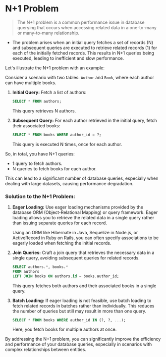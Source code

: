 # N+1 Problem

> The N+1 problem is a common performance issue in database querying that occurs when accessing related data in a one-to-many or many-to-many relationship. 
- The problem arises when an initial query fetches a set of records (N) and subsequent queries are executed to retrieve related records (1) for each of the initially fetched records. This results in N+1 queries being executed, leading to inefficient and slow performance.

Let's illustrate the N+1 problem with an example:

Consider a scenario with two tables: `Author` and `Book`, where each author can have multiple books.

1. **Initial Query:**
Fetch a list of authors:
    
    ```sql
    SELECT * FROM authors;
    
    ```
    
    This query retrieves N authors.
    
2. **Subsequent Query:**
For each author retrieved in the initial query, fetch their associated books:
    
    ```sql
    SELECT * FROM books WHERE author_id = ?;
    
    ```
    
    This query is executed N times, once for each author.
    

So, in total, you have N+1 queries:

- 1 query to fetch authors.
- N queries to fetch books for each author.

This can lead to a significant number of database queries, especially when dealing with large datasets, causing performance degradation.

### Solution to the N+1 Problem:

1. **Eager Loading:**
Use eager loading mechanisms provided by the database ORM (Object-Relational Mapping) or query framework. Eager loading allows you to retrieve the related data in a single query rather than issuing separate queries for each record.
    
    Using an ORM like Hibernate in Java, Sequelize in Node.js, or ActiveRecord in Ruby on Rails, you can often specify associations to be eagerly loaded when fetching the initial records.
    
2. **Join Queries:**
Craft a join query that retrieves the necessary data in a single query, avoiding subsequent queries for related records.
    
    ```sql
    SELECT authors.*, books.*
    FROM authors
    LEFT JOIN books ON authors.id = books.author_id;
    
    ```
    
    This query fetches both authors and their associated books in a single query.
    
3. **Batch Loading:**
If eager loading is not feasible, use batch loading to fetch related records in batches rather than individually. This reduces the number of queries but still may result in more than one query.
    
    ```sql
    SELECT * FROM books WHERE author_id IN (?, ?, ...);
    
    ```
    
    Here, you fetch books for multiple authors at once.
    

By addressing the N+1 problem, you can significantly improve the efficiency and performance of your database queries, especially in scenarios with complex relationships between entities.